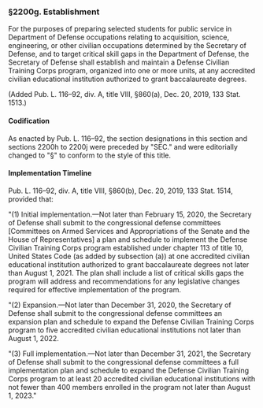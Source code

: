 ### §2200g. Establishment ###

For the purposes of preparing selected students for public service in Department of Defense occupations relating to acquisition, science, engineering, or other civilian occupations determined by the Secretary of Defense, and to target critical skill gaps in the Department of Defense, the Secretary of Defense shall establish and maintain a Defense Civilian Training Corps program, organized into one or more units, at any accredited civilian educational institution authorized to grant baccalaureate degrees.

(Added Pub. L. 116–92, div. A, title VIII, §860(a), Dec. 20, 2019, 133 Stat. 1513.)

#### Codification ####

As enacted by Pub. L. 116–92, the section designations in this section and sections 2200h to 2200j were preceded by "SEC." and were editorially changed to "§" to conform to the style of this title.

#### Implementation Timeline ####

Pub. L. 116–92, div. A, title VIII, §860(b), Dec. 20, 2019, 133 Stat. 1514, provided that:

"(1) Initial implementation.—Not later than February 15, 2020, the Secretary of Defense shall submit to the congressional defense committees [Committees on Armed Services and Appropriations of the Senate and the House of Representatives] a plan and schedule to implement the Defense Civilian Training Corps program established under chapter 113 of title 10, United States Code (as added by subsection (a)) at one accredited civilian educational institution authorized to grant baccalaureate degrees not later than August 1, 2021. The plan shall include a list of critical skills gaps the program will address and recommendations for any legislative changes required for effective implementation of the program.

"(2) Expansion.—Not later than December 31, 2020, the Secretary of Defense shall submit to the congressional defense committees an expansion plan and schedule to expand the Defense Civilian Training Corps program to five accredited civilian educational institutions not later than August 1, 2022.

"(3) Full implementation.—Not later than December 31, 2021, the Secretary of Defense shall submit to the congressional defense committees a full implementation plan and schedule to expand the Defense Civilian Training Corps program to at least 20 accredited civilian educational institutions with not fewer than 400 members enrolled in the program not later than August 1, 2023."